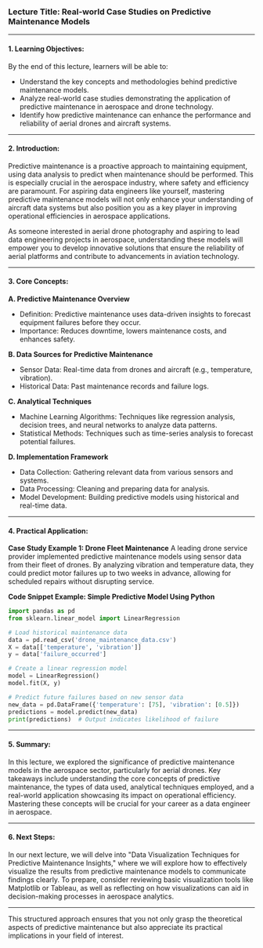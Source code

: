 ### Lecture Title: Real-world Case Studies on Predictive Maintenance Models

---

#### 1. Learning Objectives:
By the end of this lecture, learners will be able to:
- Understand the key concepts and methodologies behind predictive maintenance models.
- Analyze real-world case studies demonstrating the application of predictive maintenance in aerospace and drone technology.
- Identify how predictive maintenance can enhance the performance and reliability of aerial drones and aircraft systems.

---

#### 2. Introduction:
Predictive maintenance is a proactive approach to maintaining equipment, using data analysis to predict when maintenance should be performed. This is especially crucial in the aerospace industry, where safety and efficiency are paramount. For aspiring data engineers like yourself, mastering predictive maintenance models will not only enhance your understanding of aircraft data systems but also position you as a key player in improving operational efficiencies in aerospace applications.

As someone interested in aerial drone photography and aspiring to lead data engineering projects in aerospace, understanding these models will empower you to develop innovative solutions that ensure the reliability of aerial platforms and contribute to advancements in aviation technology.

---

#### 3. Core Concepts:
**A. Predictive Maintenance Overview**
- Definition: Predictive maintenance uses data-driven insights to forecast equipment failures before they occur.
- Importance: Reduces downtime, lowers maintenance costs, and enhances safety.

**B. Data Sources for Predictive Maintenance**
- Sensor Data: Real-time data from drones and aircraft (e.g., temperature, vibration).
- Historical Data: Past maintenance records and failure logs.

**C. Analytical Techniques**
- Machine Learning Algorithms: Techniques like regression analysis, decision trees, and neural networks to analyze data patterns.
- Statistical Methods: Techniques such as time-series analysis to forecast potential failures.

**D. Implementation Framework**
- Data Collection: Gathering relevant data from various sensors and systems.
- Data Processing: Cleaning and preparing data for analysis.
- Model Development: Building predictive models using historical and real-time data.

---

#### 4. Practical Application:
**Case Study Example 1: Drone Fleet Maintenance**
A leading drone service provider implemented predictive maintenance models using sensor data from their fleet of drones. By analyzing vibration and temperature data, they could predict motor failures up to two weeks in advance, allowing for scheduled repairs without disrupting service.

**Code Snippet Example: Simple Predictive Model Using Python**
```python
import pandas as pd
from sklearn.linear_model import LinearRegression

# Load historical maintenance data
data = pd.read_csv('drone_maintenance_data.csv')
X = data[['temperature', 'vibration']]
y = data['failure_occurred']

# Create a linear regression model
model = LinearRegression()
model.fit(X, y)

# Predict future failures based on new sensor data
new_data = pd.DataFrame({'temperature': [75], 'vibration': [0.5]})
predictions = model.predict(new_data)
print(predictions)  # Output indicates likelihood of failure
```

---

#### 5. Summary:
In this lecture, we explored the significance of predictive maintenance models in the aerospace sector, particularly for aerial drones. Key takeaways include understanding the core concepts of predictive maintenance, the types of data used, analytical techniques employed, and a real-world application showcasing its impact on operational efficiency. Mastering these concepts will be crucial for your career as a data engineer in aerospace.

---

#### 6. Next Steps:
In our next lecture, we will delve into "Data Visualization Techniques for Predictive Maintenance Insights," where we will explore how to effectively visualize the results from predictive maintenance models to communicate findings clearly. To prepare, consider reviewing basic visualization tools like Matplotlib or Tableau, as well as reflecting on how visualizations can aid in decision-making processes in aerospace analytics.

--- 

This structured approach ensures that you not only grasp the theoretical aspects of predictive maintenance but also appreciate its practical implications in your field of interest.